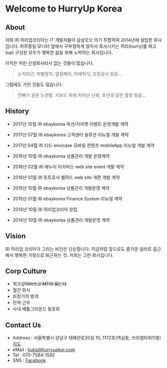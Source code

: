 # Welcome to HurryUp Korea


## About
저희 ㈜ 허리업코리아는 IT 개발자들이 삼삼오오 의기 투합하여 2014년에 설립한 회사입니다.
하루종일 모니터 앞에서 구부정하게 앉아서 혹사시키는 허리(hurry)를 펴고(up)
구성원 모두가 행복한 삶을 위해 노력하는 회사입니다.

아직은 어린 신생회사라서 없는 것들이 많습니다.
> 눈치야근, 파벌정치, 열정페이, 허례허식, 꼬장상사 등등…

그럼에도 가진 것들도 많습니다.
> 잔뼈가 굵은 노련함. 키보드 위에 피어난 신뢰, 초년생 같은 열정 등등…



## History
* 2017년 10월 ㈜ ebaykorea 옥션/지마켓 이벤트 운영개발 계약
* 2017년 07월 ㈜ ebaykorea 고객센터 솔루션 리뉴얼  개발 계약
* 2017년 04월 ㈜ 티드 envicase 모바일 컨텐츠 mobileApp 리뉴얼 개발 계약

* 2016년 10월 ㈜ ebaykorea 상품관리 개발 운영계약
* 2016년 02월 ㈜ 에누리 이커머스 web site event  개발 계약
* 2016년 01월 ㈜ 토토로사 웹하드 web site 개편 개발 계약

* 2015년 10월 ㈜ ebaykorea 상품관리 개발운영 계약
* 2015년 01월 ㈜ ebaykorea Finance System 리뉴얼 계약

* 2014년 10월 ㈜ 허리업코리아 창립
* 2014년 10월 ㈜ ebaykorea 상품관리 개발운영 계약


## Vision
㈜ 허리업 코리아가 그리는 비전은 단순합니다.
지금처럼 앞으로도 즐거운 일터로 출근해서 행복한 가정으로 퇴근하는 것.
저희는 그런 회사입니다.


## Corp Culture
* 워크샵~~이라쓰고 MT라 읽는다~~
* 월간 회식
* 비정기적 벙개
* 탄력 근무
* 사내 배틀그라운드 동호회


## Contact Us
* Address : 서울특별시 강남구 테헤란로20길 10, 1172호(역삼동, 쓰리엠타워11층) [지도](http://dmaps.kr/t6f8)
* eMail : <huks@hurryupkor.com>
* Tel : 070-7584-1582
* SNS : [Facebook](https://www.facebook.com/hurryupkor)